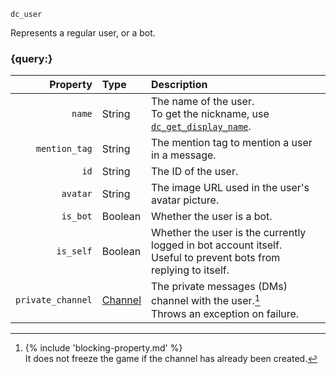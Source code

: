 `dc_user`

Represents a regular user, or a bot.


### {query:}

|          Property | Type                          | Description                                                                                                        |
|------------------:|:------------------------------|:-------------------------------------------------------------------------------------------------------------------|
|            `name` | String                        | The name of the user.<br>To get the nickname, use [`dc_get_display_name`](/functions/users/get-display-name.md).   |
|     `mention_tag` | String                        | The mention tag to mention a user in a message.                                                                    |
|              `id` | String                        | The ID of the user.                                                                                                |
|          `avatar` | String                        | The image URL used in the user's avatar picture.                                                                   |
|          `is_bot` | Boolean                       | Whether the user is a bot.                                                                                         |
|         `is_self` | Boolean                       | Whether the user is the currently logged in bot account itself.<br>Useful to prevent bots from replying to itself. |
| `private_channel` | [Channel](/values/channel.md) | The private messages (DMs) channel with the user.[^1]<br>Throws an exception on failure.                           |


[^1]: {% include 'blocking-property.md' %}
      <br>It does not freeze the game if the channel has already been created.